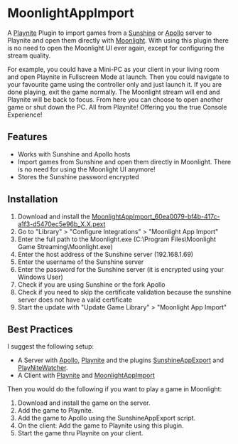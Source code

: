 # MoonlightAppImport
A [Playnite](https://github.com/JosefNemec/Playnite) Plugin to import games from a [Sunshine](https://github.com/LizardByte/Sunshine) or [Apollo](https://github.com/ClassicOldSong/Apollo) server to Playnite and open them directly with [Moonlight](https://github.com/moonlight-stream/moonlight-qt).
With using this plugin there is no need to open the Moonlight UI ever again, except for configuring the stream quality.

For example, you could have a Mini-PC as your client in your living room and open Playnite in Fullscreen Mode at launch.
Then you could navigate to your favourite game using the controller only and just launch it. If you are done playing, exit the game normally. The Moonlight stream will end and Playnite will be back to focus.
From here you can choose to open another game or shut down the PC.
All from Playnite! Offering you the true Console Experience!
## Features
- Works with Sunshine and Apollo hosts
- Import games from Sunshine and open them directly in Moonlight. There is no need for using the Moonlight UI anymore!
- Stores the Sunshine password encrypted
## Installation
1. Download and install the [MoonlightAppImport_60ea0079-bf4b-417c-a1f3-d5470ec5e96b_X.X.pext](https://github.com/SolemnDucc/MoonlightAppImport/releases)
2. Go to "Library" > "Configure Integrations" > "Moonlight App Import"
3. Enter the full path to the Moonlight.exe (C:\Program Files\Moonlight Game Streaming\Moonlight.exe)
4. Enter the host address of the Sunshine server (192.168.1.69)
5. Enter the username of the Sunshine server
6. Enter the password for the Sunshine server (it is encrypted using your Windows User)
7. Check if you are using Sunshine or the fork Apollo
8. Check if you need to skip the certificate validation because the sunshine server does not have a valid certificate
9. Start the update with "Update Game Library" > "Moonlight App Import"
## Best Practices
I suggest the following setup:
- A Server with [Apollo](https://github.com/ClassicOldSong/Apollo), [Playnite](https://github.com/JosefNemec/Playnite) and the plugins [SunshineAppExport](https://github.com/MichaelMKenny/SunshineAppExport) and [PlayNiteWatcher](https://github.com/Nonary/PlayNiteWatcher).
- A Client with [Playnite](https://github.com/JosefNemec/Playnite) and [MoonlightAppImport](https://github.com/SolemnDucc/MoonlightAppImport/)

Then you would do the following if you want to play a game in Moonlight:
1. Download and install the game on the server.
2. Add the game to Playnite.
3. Add the game to Apollo using the SunshineAppExport script.
4. On the client: Add the game to Playnite using this plugin.
5. Start the game thru Playnite on your client.
